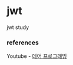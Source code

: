 # jwt
jwt study

### references
Youtube - [데어 프로그래밍](https://www.youtube.com/channel/UCVrhnbfe78ODeQglXtT1Elw)
